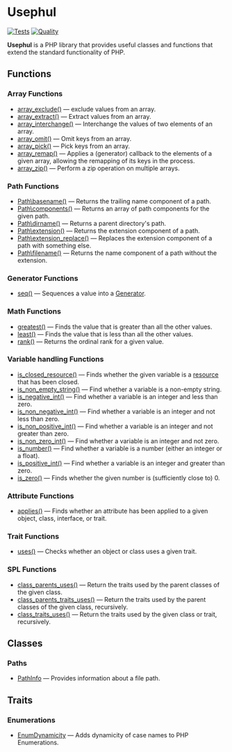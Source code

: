 # Usephul
[![Tests](https://github.com/empaphy/usephul/actions/workflows/tests.yml/badge.svg)](https://github.com/empaphy/usephul/actions/workflows/tests.yml)
[![Quality](https://github.com/empaphy/usephul/actions/workflows/quality.yml/badge.svg)](https://github.com/empaphy/usephul/actions/workflows/quality.yml)

**Usephul** is a PHP library that provides useful classes and functions that extend the standard functionality of PHP.

## Functions

### Array Functions

  - [array_exclude()](https://usephul.empaphy.org/packages/Arrays.html#function_array_exclude)
    — exclude values from an array.
  - [array_extract()](https://usephul.empaphy.org/packages/Arrays.html#function_array_extract)
    — Extract values from an array.
  - [array_interchange()](https://usephul.empaphy.org/packages/Arrays.html#function_array_interchange)
    — Interchange the values of two elements of an array.
  - [array_omit()](https://usephul.empaphy.org/packages/Arrays.html#function_array_omit)
    — Omit keys from an array.
  - [array_pick()](https://usephul.empaphy.org/packages/Arrays.html#function_array_pick)
    — Pick keys from an array.
  - [array_remap()](https://usephul.empaphy.org/packages/Arrays.html#function_array_remap)
    — Applies a (generator) callback to the elements of a given array, allowing the remapping of its keys in the process.
  - [array_zip()](https://usephul.empaphy.org/packages/Arrays.html#function_array_zip)
    — Perform a zip operation on multiple arrays.

### Path Functions

  - [Path\basename()](https://usephul.empaphy.org/packages/Paths.html#function_basename)
    — Returns the trailing name component of a path.
  - [Path\components()](https://usephul.empaphy.org/packages/Paths.html#function_components)
    — Returns an array of path components for the given path.
  - [Path\dirname()](https://usephul.empaphy.org/packages/Paths.html#function_dirname)
    — Returns a parent directory's path.
  - [Path\extension()](https://usephul.empaphy.org/packages/Paths.html#function_extension)
    — Returns the extension component of a path.
  - [Path\extension_replace()](https://usephul.empaphy.org/packages/Paths.html#function_extension_replace)
    — Replaces the extension component of a path with something else.
  - [Path\filename()](https://usephul.empaphy.org/packages/Paths.html#function_filename)
    — Returns the name component of a path without the extension.

### Generator Functions

  - [seq()](https://usephul.empaphy.org/packages/Generators.html#function_seq)
    — Sequences a value into a [Generator](https://www.php.net/generators).

### Math Functions

  - [greatest()](https://usephul.empaphy.org/packages/Math.html#function_greatest)
    — Finds the value that is greater than all the other values.
  - [least()](https://usephul.empaphy.org/packages/Math.html#function_least)
    — Finds the value that is less than all the other values.
  - [rank()](https://usephul.empaphy.org/packages/Math.html#function_rank)
    — Returns the ordinal rank for a given value.

### Variable handling Functions

  - [is_closed_resource()](https://usephul.empaphy.org/packages/Types-Variables.html#function_is_closed_resource)
    — Finds whether the given variable is a [resource](https://www.php.net/types.resource) that has been closed.
  - [is_non_empty_string()](https://usephul.empaphy.org/packages/Types-Variables.html#function_is_non_empty_string)
    — Find whether a variable is a non-empty string.
  - [is_negative_int()](https://usephul.empaphy.org/packages/Types-Variables.html#function_is_negative_int)
    — Find whether a variable is an integer and less than zero.
  - [is_non_negative_int()](https://usephul.empaphy.org/packages/Types-Variables.html#function_is_non_negative_int)
    — Find whether a variable is an integer and not less than zero.
  - [is_non_positive_int()](https://usephul.empaphy.org/packages/Types-Variables.html#function_is_non_positive_int)
    — Find whether a variable is an integer and not greater than zero.
  - [is_non_zero_int()](https://usephul.empaphy.org/packages/Types-Variables.html#function_is_non_zero_int)
    — Find whether a variable is an integer and not zero.
  - [is_number()](https://usephul.empaphy.org/packages/Types-Variables.html#function_is_number)
    — Find whether a variable is a number (either an integer or a float).
  - [is_positive_int()](https://usephul.empaphy.org/packages/Types-Variables.html#function_is_positive_int)
    — Find whether a variable is an integer and greater than zero.
  - [is_zero()](https://usephul.empaphy.org/packages/Types-Variables.html#function_is_zero)
    — Finds whether the given number is (sufficiently close to) 0.

### Attribute Functions

  - [applies()](https://usephul.empaphy.org/packages/Types-Attributes.html#function_applies)
    — Finds whether an attribute has been applied to a given object, class, interface, or trait.

### Trait Functions

  - [uses()](https://usephul.empaphy.org/packages/Types-Traits.html#function_uses)
    — Checks whether an object or class uses a given trait.

### SPL Functions

  - [class_parents_uses()](https://usephul.empaphy.org/packages/Other-SPL.html#function_class_parents_uses)
    — Return the traits used by the parent classes of the given class.
  - [class_parents_traits_uses()](https://usephul.empaphy.org/packages/Other-SPL.html#function_class_parents_traits_uses)
    — Return the traits used by the parent classes of the given class, recursively.
  - [class_traits_uses()](https://usephul.empaphy.org/packages/Other-SPL.html#function_class_traits_uses)
    — Return the traits used by the given class or trait, recursively.

## Classes

### Paths

  - [PathInfo](http://localhost:63342/usephul/.phpdoc/build/classes/empaphy-usephul-Paths-PathInfo.html)
    — Provides information about a file path.

## Traits

### Enumerations

  - [EnumDynamicity](https://usephul.empaphy.org/classes/empaphy-usephul-Enumerations-EnumDynamicity.html)
    — Adds dynamicity of case names to PHP Enumerations.
